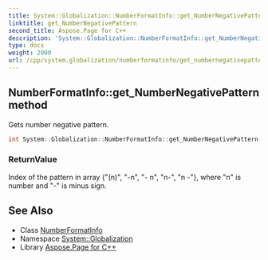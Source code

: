 ```yaml
---
title: System::Globalization::NumberFormatInfo::get_NumberNegativePattern method
linktitle: get_NumberNegativePattern
second_title: Aspose.Page for C++
description: 'System::Globalization::NumberFormatInfo::get_NumberNegativePattern method. Gets number negative pattern in C++.'
type: docs
weight: 2000
url: /cpp/system.globalization/numberformatinfo/get_numbernegativepattern/
---
```

## NumberFormatInfo::get_NumberNegativePattern method


Gets number negative pattern.

```cpp
int System::Globalization::NumberFormatInfo::get_NumberNegativePattern() const
```


### ReturnValue

Index of the pattern in array {"(n)", "-n", "- n", "n-", "n -"}, where "n" is number and "-" is minus sign.

## See Also

* Class [NumberFormatInfo](../)
* Namespace [System::Globalization](../../)
* Library [Aspose.Page for C++](../../../)
